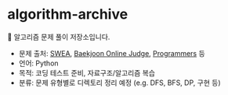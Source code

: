# algorithm-archive

📌 알고리즘 문제 풀이 저장소입니다.

- 문제 출처: [SWEA](https://swexpertacademy.com), [Baekjoon Online Judge](https://www.acmicpc.net), [Programmers](https://programmers.co.kr) 등
- 언어: Python
- 목적: 코딩 테스트 준비, 자료구조/알고리즘 복습
- 분류: 문제 유형별로 디렉토리 정리 예정 (e.g. DFS, BFS, DP, 구현 등)